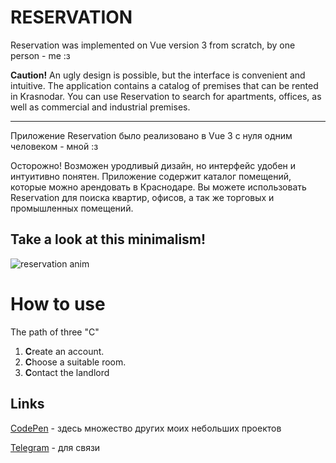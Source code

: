 # RESERVATION

Reservation was implemented on Vue version 3 from scratch, by one person - me :з

**Caution!** An ugly design is possible, but the interface is convenient and intuitive.
The application contains a catalog of premises that can be rented in Krasnodar.
You can use Reservation to search for apartments, offices, as well as commercial and industrial premises.

---

Приложение Reservation было реализовано в Vue 3 с нуля одним человеком - мной :з

Осторожно! Возможен уродливый дизайн, но интерфейс удобен и интуитивно понятен. Приложение содержит каталог помещений, которые можно арендовать в Краснодаре.
Вы можете использовать Reservation для поиска квартир, офисов, а так же торговых и промышленных помещений.

## Take a look at this minimalism!
![reservation anim](https://user-images.githubusercontent.com/92846803/223812677-fa3db7f1-8fd0-4e07-aa14-ff08a1b9410e.gif)

# How to use
The path of three "C"
1. **C**reate an account.
2. **C**hoose a suitable room.
3. **C**ontact the landlord

## Links

[CodePen](https://codepen.io/nixxxikkk) - здесь множество других моих небольших проектов

[Telegram](https://t.me/nekit1010) - для связи